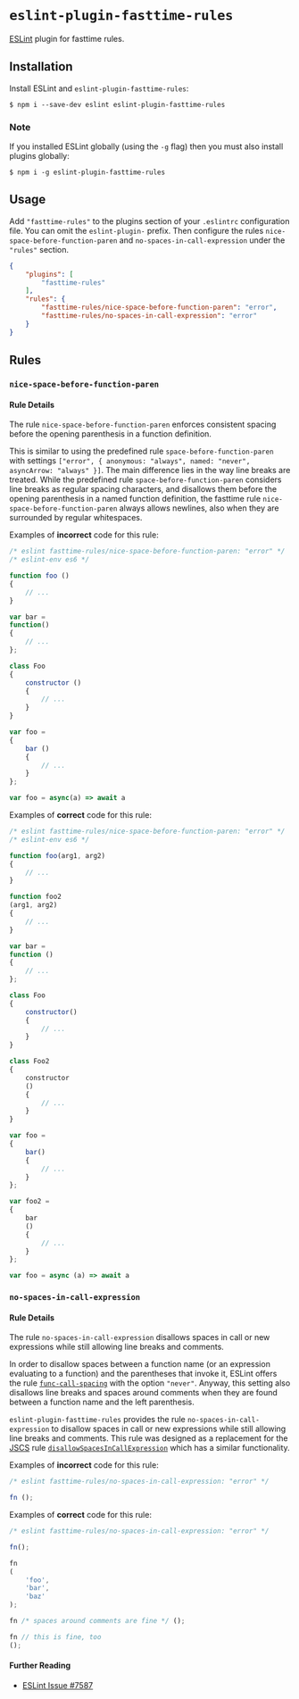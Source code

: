 # `eslint-plugin-fasttime-rules`

[ESLint](https://eslint.org) plugin for fasttime rules.

## Installation

Install ESLint and `eslint-plugin-fasttime-rules`:

```
$ npm i --save-dev eslint eslint-plugin-fasttime-rules
```

### Note

If you installed ESLint globally (using the `-g` flag) then you must also install plugins globally:

```
$ npm i -g eslint-plugin-fasttime-rules
```

## Usage

Add `"fasttime-rules"` to the plugins section of your `.eslintrc` configuration file.
You can omit the `eslint-plugin-` prefix.
Then configure the rules `nice-space-before-function-paren` and `no-spaces-in-call-expression` under
the `"rules"` section.

```json
{
    "plugins": [
        "fasttime-rules"
    ],
    "rules": {
        "fasttime-rules/nice-space-before-function-paren": "error",
        "fasttime-rules/no-spaces-in-call-expression": "error"
    }
}
```

## Rules

### `nice-space-before-function-paren`

#### Rule Details

The rule `nice-space-before-function-paren` enforces consistent spacing before the opening
parenthesis in a function definition.

This is similar to using the predefined rule `space-before-function-paren` with settings
`["error", { anonymous: "always", named: "never", asyncArrow: "always" }]`.
The main difference lies in the way line breaks are treated.
While the predefined rule `space-before-function-paren` considers line breaks as regular spacing
characters, and disallows them before the opening parenthesis in a named function definition, the
fasttime rule `nice-space-before-function-paren` always allows newlines, also when they are
surrounded by regular whitespaces.

Examples of **incorrect** code for this rule:

```js
/* eslint fasttime-rules/nice-space-before-function-paren: "error" */
/* eslint-env es6 */

function foo ()
{
    // ...
}

var bar =
function()
{
    // ...
};

class Foo
{
    constructor ()
    {
        // ...
    }
}

var foo =
{
    bar ()
    {
        // ...
    }
};

var foo = async(a) => await a
```

Examples of **correct** code for this rule:

```js
/* eslint fasttime-rules/nice-space-before-function-paren: "error" */
/* eslint-env es6 */

function foo(arg1, arg2)
{
    // ...
}

function foo2
(arg1, arg2)
{
    // ...
}

var bar =
function ()
{
    // ...
};

class Foo
{
    constructor()
    {
        // ...
    }
}

class Foo2
{
    constructor
    ()
    {
        // ...
    }
}

var foo =
{
    bar()
    {
        // ...
    }
};

var foo2 =
{
    bar
    ()
    {
        // ...
    }
};

var foo = async (a) => await a
```

### `no-spaces-in-call-expression`

#### Rule Details

The rule `no-spaces-in-call-expression` disallows spaces in call or new expressions while still
allowing line breaks and comments.

In order to disallow spaces between a function name (or an expression evaluating to a function) and
the parentheses that invoke it, ESLint offers the rule
[`func-call-spacing`](https://eslint.org/docs/rules/func-call-spacing) with the option `"never"`.
Anyway, this setting also disallows line breaks and spaces around comments when they are found
between a function name and the left parenthesis.

`eslint-plugin-fasttime-rules` provides the rule `no-spaces-in-call-expression` to disallow spaces
in call or new expressions while still allowing line breaks and comments.
This rule was designed as a replacement for the [JSCS](https://jscs-dev.github.io/) rule
[`disallowSpacesInCallExpression`](https://jscs-dev.github.io/rule/disallowSpacesInCallExpression) which has a similar functionality.

Examples of **incorrect** code for this rule:

```js
/* eslint fasttime-rules/no-spaces-in-call-expression: "error" */

fn ();
```

Examples of **correct** code for this rule:

```js
/* eslint fasttime-rules/no-spaces-in-call-expression: "error" */

fn();

fn
(
    'foo',
    'bar',
    'baz'
);

fn /* spaces around comments are fine */ ();

fn // this is fine, too
();
```

#### Further Reading

* [ESLint Issue #7587](https://github.com/eslint/eslint/issues/7587)
